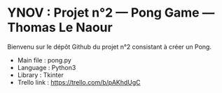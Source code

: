 # YNOV : Projet n°2 — Pong Game — Thomas Le Naour
Bienvenu sur le dépôt Github du projet n°2 consistant à créer un Pong.

* Main file : pong.py
* Language : Python3
* Library : Tkinter
* Trello link : <a href="https://trello.com/b/pAKhdUgC" target="_blank">https://trello.com/b/pAKhdUgC</a>